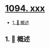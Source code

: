 # [1094. xxx](https://github.com/Tdahuyou/TNotes.leetcode/tree/main/notes/1094.%20xxx)

<!-- region:toc -->

- [1. 📝 概述](#1--概述)

<!-- endregion:toc -->

## 1. 📝 概述
